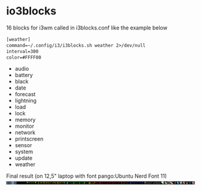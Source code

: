 # io3blocks
16 blocks for i3wm called in i3blocks.conf like the example below
```
[weather]
command=~/.config/i3/i3blocks.sh weather 2>/dev/null
interval=300
color=#FFFF00
```
* audio
* battery
* black
* date
* forecast
* lightning
* load
* lock
* memory
* monitor
* network
* printscreen
* sensor
* system
* update
* weather

Final result (on 12,5" laptop with font pango:Ubuntu Nerd Font 11)
![](img/status_bar.png)
